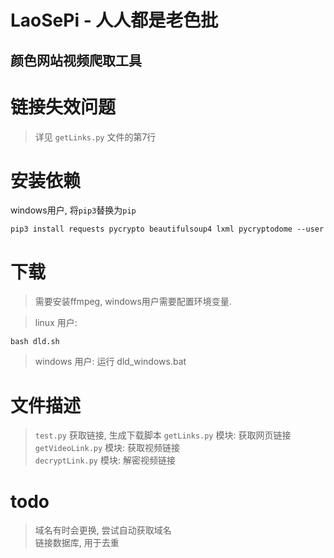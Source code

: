 # LaoSePi - 人人都是老色批
## 颜色网站视频爬取工具

# 链接失效问题
> 详见 `getLinks.py` 文件的第7行

# 安装依赖
windows用户, 将`pip3`替换为`pip`
```
pip3 install requests pycrypto beautifulsoup4 lxml pycryptodome --user
```

# 下载
> 需要安装ffmpeg, windows用户需要配置环境变量.

> linux 用户:
```
bash dld.sh
```

> windows 用户:
> 运行 dld_windows.bat

# 文件描述
> `test.py` 获取链接, 生成下载脚本
> `getLinks.py` 模块: 获取网页链接  
> `getVideoLink.py` 模块: 获取视频链接  
> `decryptLink.py` 模块: 解密视频链接  

# todo
> 域名有时会更换, 尝试自动获取域名    
> 链接数据库, 用于去重    
